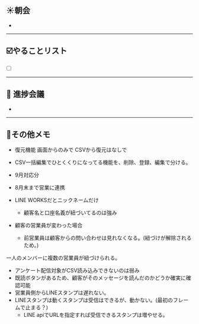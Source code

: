 ## **☀️**朝会

- 

---
## ☑️やることリスト

- [ ]  


---
## 📌 進捗会議

- 


---
## 📝その他メモ

- 復元機能
	画面からのみで
	CSVから復元はなしで

 - CSV一括編集でひとくくりになってる機能を、削除、登録、編集で分ける。

- 9月対応分
- 8月末まで営業に連携

- LINE WORKSだとニックネームだけ
	- 顧客名と口座名義が紐づいてるのは強み

- 顧客の営業員が変わった場合
	- 前営業員は顧客からの問い合わせは見れなくなる。(紐づけが解除されるため。)

一人のメンバーに複数の営業員が紐づけられる。

- アンケート配信対象がCSV読み込みできないのは弱み
- 既読ボタンがあるため、顧客がそのメッセージを読んだのかどうか確実に確認可能
- 営業員側からLINEスタンプは遅れない。
- LINEスタンプは動くスタンプは受信はできるが、動かない。(最初のフレームで止まる？)
	- LINE apiでURLを指定すれば受信できるスタンプは増やせる。